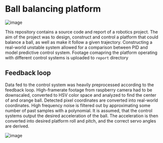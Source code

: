 # Ball balancing platform
![image](https://user-images.githubusercontent.com/28107745/213281236-070dd538-9632-48ec-9f59-9eeda99e9bdf.png)

This repository contains a source code and report of a robotics project.
The aim of the project was to design, construct and control a platform that could balance a ball, as well as make it follow a given trajectory.
Constructing a real-world unstable system allowed for a comparison between PID and model predictive control system.
Footage comapring the platform operating with different control systems is uploaded to `report` directory 

## Feedback loop
Data fed to the control system was heavily preprocessed according to the feedback loop.
High-framerate footage from raspberry camera had to be downscaled, converted to HSV color space and analyzed to find the center of and orange ball.
Detected pixel coordinates are converted into real-world coordinates.
High frequency noise is filtered out by approximating some number of past samples with a polynomial.
It is assumed, that the control systems output the desired acceleration of the ball.
The acceleration is then converted into desired platform roll and pitch, and the correct servo angles are derived.

![image](https://user-images.githubusercontent.com/28107745/213280525-8ed93693-fb0d-4d05-9288-54d33948a5b4.png)
